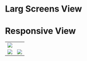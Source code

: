 <table>
  <tr>
    <h1>Larg Screens View</h1>
    <td colspan="2"><img      style="max-width:100%;height:auto;"  src="https://user-images.githubusercontent.com/66781740/137217796-3a51f8a1-0463-4bf6-9602-768a091949d8.png" /></td>
  </tr> 
  <tr>
   <h1>Responsive View</h1>
    <td>
      <img 
        style="max-width:100%;height:auto;" 
         src="https://user-images.githubusercontent.com/66781740/137218166-f340d61a-5aa9-4dc9-8ebf-a6eb6c5a0755.png" />
    </td>
    <td>
      <img 
         style="max-width:100%;height:auto;" 
           src="https://user-images.githubusercontent.com/66781740/137218333-94c72594-199b-488d-9c23-d1642863b8a6.png" 
        />
    </td>
  </tr>
</table>

